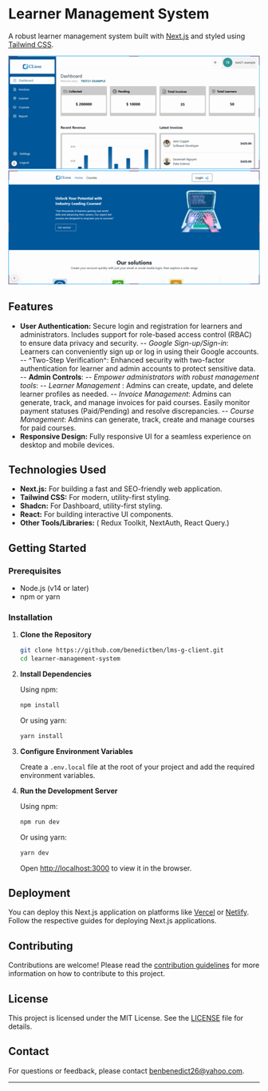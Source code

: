 # Learner Management System

A robust learner management system built with [Next.js](https://nextjs.org/) and styled using [Tailwind CSS](https://tailwindcss.com/). 

![Admin Home Page](/public/AdminHomePage.png)
![Learner Home Page](/public/LearnerHomePage.png)


## Features

- **User Authentication:** Secure login and registration for learners and administrators. Includes support for role-based access control (RBAC) to ensure data privacy and security.
-- *Google Sign-up/Sign-in*: Learners can conveniently sign up or log in using their Google accounts.
-- ^Two-Step Verification^: Enhanced security with two-factor authentication for learner and admin accounts to protect sensitive data.
-- **Admin Controls**:
-- *Empower administrators with robust management tools*:
-- *Learner Management* : Admins can create, update, and delete learner profiles as needed.
-- *Invoice Management*: Admins can generate, track, and manage invoices for paid courses. Easily monitor payment statuses (Paid/Pending) and resolve discrepancies.
-- *Course Management*: Admins can generate, track, create and manage courses for paid courses. 
- **Responsive Design:** Fully responsive UI for a seamless experience on desktop and mobile devices.


## Technologies Used

- **Next.js:** For building a fast and SEO-friendly web application.
- **Tailwind CSS:** For modern, utility-first styling.
- **Shadcn:** For Dashboard, utility-first styling.
- **React:** For building interactive UI components.
- **Other Tools/Libraries:** ( Redux Toolkit, NextAuth, React Query.)

## Getting Started

### Prerequisites

- Node.js (v14 or later)
- npm or yarn

### Installation

1. **Clone the Repository**

   ```bash
   git clone https://github.com/benedictben/lms-g-client.git
   cd learner-management-system
   ```

2. **Install Dependencies**

   Using npm:
   ```bash
   npm install
   ```
   Or using yarn:
   ```bash
   yarn install
   ```

3. **Configure Environment Variables**

   Create a `.env.local` file at the root of your project and add the required environment variables. 
  

4. **Run the Development Server**

   Using npm:
   ```bash
   npm run dev
   ```
   Or using yarn:
   ```bash
   yarn dev
   ```

   Open [http://localhost:3000](http://localhost:5173) to view it in the browser.

## Deployment

You can deploy this Next.js application on platforms like [Vercel](https://vercel.com/) or [Netlify](https://www.netlify.com/). Follow the respective guides for deploying Next.js applications.

## Contributing

Contributions are welcome! Please read the [contribution guidelines](CONTRIBUTING.md) for more information on how to contribute to this project.

## License

This project is licensed under the MIT License. See the [LICENSE](LICENSE) file for details.

## Contact

For questions or feedback, please contact [benbenedict26@yahoo.com](mailto:benbenedict26@yahoo.com).

---

